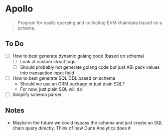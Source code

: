 # Apollo
> Program for easily querying and collecting EVM chaindata based on a schema.

## To Do
- [ ] How to best generate dynamic golang code (based on schema)
  - [ ] Look at custom struct tags
  - [ ] Should probably not generate golang code but just ABI pack values into transaction input field
- [ ] How to best generate SQL DDL based on schema
  - Should we use an ORM package or just plain SQL?
  - For now, just plain SQL will do
- [ ] Simplify schema parser

## Notes
* Maybe in the future we could bypass the schema and just create an SQL chain query directly.
Think of how Dune Analytics does it